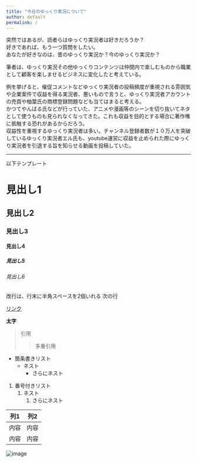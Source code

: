 ```yaml
---
title: "今日のゆっくり実況について"
author: default
permalink: /
---
```

突然ではあるが、読者らはゆっくり実況者は好きだろうか？  
好きであれば、もう一つ質問をしたい。  
あなたが好きなのは、昔のゆっくり実況か？今のゆっくり実況か？　　

筆者は、ゆっくり実況その他ゆっくりコンテンツは仲間内で楽しむものから職業として顧客を楽しませるビジネスに変化したと考えている。

例を挙げると、催促コメントなどゆっくり実況者の投稿頻度が重視される雰囲気や企業案件で収益を得る実況者、悪いもので言うと、ゆっくり実況者アカウントの売買や柚葉氏の商標登録問題なども当てはまると考える。  
かつてやんばる氏などが行っていた、アニメや漫画等のシーンを切り抜いてネタとして使うものも見られなくなってきた。これも収益を目的とする場合に著作権に抵触する恐れがあるからだろう。  
収益性を重視するゆっくり実況者は多い。チャンネル登録者数が１０万人を突破しているゆっくり実況者エル氏も、youtube運営に収益を止められた際にゆっくり実況者を引退する旨を知らせる動画を投稿していた。



---

以下テンプレート

# 見出し1
## 見出し2
### 見出し3
#### 見出し4
##### 見出し5
###### 見出し6

改行は、行末に半角スペースを2個いれる
次の行

[リンク](https://www.google.co.jp/)

**太字**

> 引用
>> 多重引用


- 箇条書きリスト
  - ネスト
    - さらにネスト


1. 番号付きリスト
   1. ネスト
      1. さらにネスト


| 列1  | 列2  |
|-----|-----|
| 内容  | 内容  |
| 内容  | 内容  |

![image](/GHPages_WebSite/assets/images/logo-150.png)
